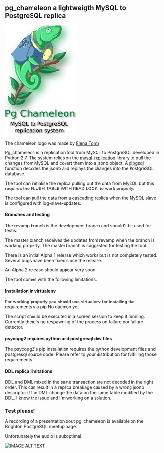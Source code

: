 ## pg_chameleon a lightweigth MySQL to PostgreSQL replica

![Alt text](images/pgchameleon.png "Igor the chameleon")

The chameleon logo was made by [Elena Toma](http://tonkipappero.deviantart.com/ "Tonkipappero's Art")

Pg_chameleon is a replication tool from MySQL to PostgreSQL developed in Python 2.7. The system relies on
the [mysql-replication](https://github.com/noplay/python-mysql-replication "mysql-replication") library to pull the changes from MySQL and covert them into a jsonb object.
A plpgsql function decodes the jsonb and replays the changes into the PostgreSQL database.

The tool can initialise the replica pulling out the data from MySQL but this requires the FLUSH TABLE WITH READ LOCK; to work properly.

The tool can pull the data from a cascading replica when the MySQL slave is configured with log-slave-updates.

#### Branches and testing

The revamp branch is the development branch and should't be used for testis.

The master branch receives the updates from revamp when the branch is working properly. The master branch is suggested for
testing the tool.


There is an initial  Alpha 1  release which works but is not completely tested. Several bugs have been fixed since the release.

An Alpha 2 release should appear very soon.

The tool comes with the following limitations.

#### Installation in virtualenv

For working properly you should use virtualenv for installing the requirements via pip
No daemon yet

The script should be executed in a screen session to keep it running. Currently there's no respawning of the process on failure nor failure detector.

#### psycopg2 requires python and postgresql dev files

The psycopg2's pip installation requires the python development files and postgresql source code.
Please refer to your distribution for fulfilling those requirements.

#### DDL replica limitations

DDL and DML mixed in the same transaction are not decoded in the right order. This can result in a replica breakage caused by a wrong jsonb descriptor if the DML change the data on the same table modified by the DDL. I know the issue and I'm working on a solution.

### Test please!


A recording of a presentation  bout pg_chameleon is available on the Brighton PostgreSQL meetup page.

Unfortunately the audio is suboptimal.

[![IMAGE ALT TEXT](http://img.youtube.com/vi/ZZeBGDpUhec/0.jpg)](http://www.youtube.com/watch?v=ZZeBGDpUhec "pg_chameleon a lightweight replication system")
